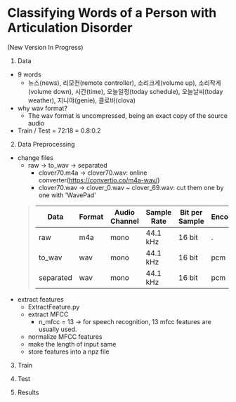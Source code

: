 # Classifying Words of a Person with Articulation Disorder

(New Version In Progress)

1. Data
- 9 words
    - 뉴스(news), 리모컨(remote controller), 소리크게(volume up), 소리작게(volume down), 시간(time), 오늘일정(today schedule), 오늘날씨(today weather), 지니야(genie), 클로바(clova)
- why wav format? 
    - The wav format is uncompressed, being an exact copy of the source audio
- Train / Test = 72:18 = 0.8:0.2

2. Data Preprocessing
- change files
    - raw -> to_wav -> separated
        - clover70.m4a -> clover70.wav: online converter(https://convertio.co/m4a-wav/)
        - clover70.wav -> clover_0.wav ~ clover_69.wav: cut them one by one with 'WavePad'
    > |Data|Format|Audio Channel|Sample Rate|Bit per Sample|Encoding|
    > |---|---|---|---|---|---|
    > |raw|m4a|mono|44.1 kHz|16 bit|.|
    > |to_wav|wav|mono|44.1 kHz|16 bit|pcm|
    > |separated|wav|mono|44.1 kHz|16 bit|pcm|
- extract features
    - ExtractFeature.py
    - extract MFCC
        - n_mfcc = 13 -> for speech recognition, 13 mfcc features are usually used.
    - normalize MFCC features
    - make the length of input same
    - store features into a npz file

3. Train

4. Test

5. Results
